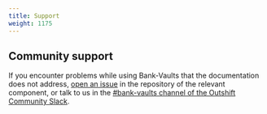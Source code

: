 ```yaml
---
title: Support
weight: 1175
---
```


## Community support

If you encounter problems while using Bank-Vaults that the documentation does not address, [open an issue](https://github.com/bank-vaults/) in the repository of the relevant component, or talk to us in the [#bank-vaults channel of the Outshift Community Slack](https://outshift.slack.com/).
